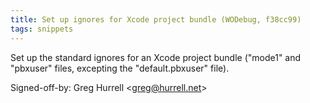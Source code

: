 ```yaml
---
title: Set up ignores for Xcode project bundle (WODebug, f38cc99)
tags: snippets
---
```


Set up the standard ignores for an Xcode project bundle ("mode1" and "pbxuser" files, excepting the "default.pbxuser" file).

Signed-off-by: Greg Hurrell &lt;greg@hurrell.net&gt;
